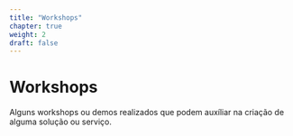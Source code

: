 ```yaml
---
title: "Workshops"
chapter: true
weight: 2
draft: false
---
```


# Workshops

Alguns workshops ou demos realizados que podem auxíliar na criação de alguma solução ou serviço. 
